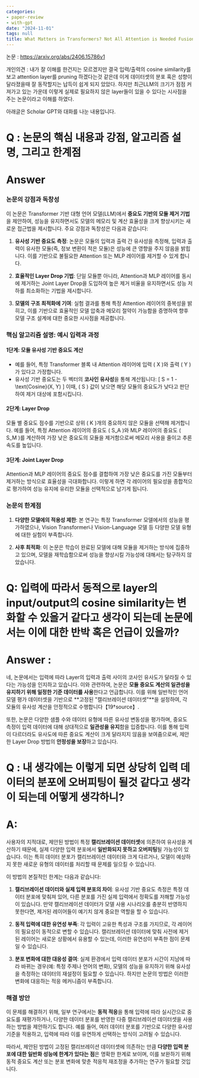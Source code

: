 ```yaml
---
categories:
- paper-review
- with-gpt
date: "2024-11-01"
tags: null
title: What Matters in Transformers? Not All Attention is Needed Fusion
---
```


논문 : https://arxiv.org/abs/2406.15786v1

개인의견 : 내가 잘 이해를 한건지는 모르겠지만 결국 입력/출력의 cosine similarity를 보고 attention layer를 pruning 하겠다는것 같은데 이게 데이터셋의 분포 혹은 성향이 달라졌을때 잘 동작할지는 납득이 쉽게 되지 았았다. 하지만 최근LLM의 크기가 점점 커져가고 있는 가운데 이렇게 실제로 필요하지 않은 layer들이 있을 수 있다는 시사점을 주는 논문이라고 이해를 하였다.


아래글은 Scholar GPT와 대화를 나눈 내용입니다.

# Q : 논문의 핵심 내용과 강점, 알고리즘 설명, 그리고 한계점

# Answer

### 논문의 강점과 독창성

이 논문은 Transformer 기반 대형 언어 모델(LLM)에서 **중요도 기반의 모듈 제거 기법**을 제안하여, 성능을 유지하면서도 모델의 메모리 및 계산 효율성을 크게 향상시키는 새로운 접근법을 제시합니다. 주요 강점과 독창성은 다음과 같습니다:

1. **유사성 기반 중요도 측정**: 논문은 모듈의 입력과 출력 간 유사성을 측정해, 입력과 출력이 유사한 모듈(즉, 정보 변환이 적은 모듈)은 성능에 큰 영향을 주지 않음을 밝힙니다. 이를 기반으로 불필요한 Attention 또는 MLP 레이어를 제거할 수 있게 합니다.
   
2. **효율적인 Layer Drop 기법**: 단일 모듈뿐 아니라, Attention과 MLP 레이어를 동시에 제거하는 Joint Layer Drop을 도입하여 높은 제거 비율을 유지하면서도 성능 저하를 최소화하는 기법을 제시합니다.

3. **모델의 구조 최적화에 기여**: 실험 결과를 통해 특정 Attention 레이어의 중복성을 밝히고, 이를 기반으로 효율적인 모델 압축과 메모리 절약이 가능함을 증명하여 향후 모델 구조 설계에 대한 중요한 시사점을 제공합니다.

### 핵심 알고리즘 설명: 예시 입력과 과정

#### 1단계: 모듈 유사성 기반 중요도 계산

- 예를 들어, 특정 Transformer 블록 내 Attention 레이어에 입력 \( X \)와 출력 \( Y \)가 있다고 가정합니다.
- 유사성 기반 중요도는 두 벡터의 **코사인 유사성**을 통해 계산됩니다:
  \[
  S = 1 - \text{Cosine}(X, Y)
  \]
  이때, \( S \) 값이 낮으면 해당 모듈의 중요도가 낮다고 판단하여 제거 대상에 포함시킵니다.

#### 2단계: Layer Drop

모듈 별 중요도 점수를 기반으로 상위 \( K \)개의 중요하지 않은 모듈을 선택해 제거합니다. 예를 들어, 특정 Attention 레이어의 중요도 \( S_A \)와 MLP 레이어의 중요도 \( S_M \)를 계산하여 가장 낮은 중요도의 모듈을 제거함으로써 메모리 사용을 줄이고 추론 속도를 높입니다.

#### 3단계: Joint Layer Drop

Attention과 MLP 레이어의 중요도 점수를 결합하여 가장 낮은 중요도를 가진 모듈부터 제거하는 방식으로 효율성을 극대화합니다. 이렇게 하면 각 레이어의 필요성을 종합적으로 평가하여 성능 유지에 유리한 모듈을 선택적으로 남기게 됩니다.

### 논문의 한계점

1. **다양한 모델에의 적용성 제한**: 본 연구는 특정 Transformer 모델에서의 성능을 평가하였으나, Vision Transformer나 Vision-Language 모델 등 다양한 모델 유형에 대한 실험이 부족합니다.
   
2. **사후 최적화**: 이 논문은 학습이 완료된 모델에 대해 모듈을 제거하는 방식에 집중하고 있으며, 모델을 재학습함으로써 성능을 향상시킬 가능성에 대해서는 탐구하지 않았습니다.

# Q: 입력에 따라서 동적으로 layer의 input/output의 cosine similarity는 변화할 수 있을거 같다고 생각이 되는데 논문에서는 이에 대한 반박 혹은 언급이 있을까? 

# Answer :
네, 논문에서는 입력에 따라 Layer의 입력과 출력 사이의 코사인 유사도가 달라질 수 있다는 가능성을 인지하고 있습니다. 이와 관련하여, 논문은 **모듈 중요도 계산의 일관성을 유지하기 위해 일정한 기준 데이터를 사용**한다고 언급합니다. 이를 위해 일반적인 언어 모델 평가 데이터셋을 기반으로 **고정된 "캘리브레이션 데이터셋"**을 설정하여, 각 모듈의 유사성 계산을 안정적으로 수행합니다【19†source】.

또한, 논문은 다양한 샘플 수와 데이터 유형에 따른 유사성 변동성을 평가하며, 중요도 측정이 입력 데이터에 대해 상대적으로 **일관성을 유지**함을 입증합니다. 이를 통해 입력이 다르더라도 유사도에 따른 중요도 계산이 크게 달라지지 않음을 보여줌으로써, 제안한 Layer Drop 방법의 **안정성을 보장**하고 있습니다.

# Q : 내 생각에는 이렇게 되면 상당히 입력 데이터의 분포에 오버피팅이 될것 같다고 생각이 되는데 어떻게 생각하니?

# A: 
사용자의 지적대로, 제안된 방법이 특정 **캘리브레이션 데이터셋**에 의존하여 유사성을 계산하기 때문에, 실제 다양한 입력 분포에서 **일반화되지 못하고 오버피팅**될 가능성이 있습니다. 이는 특히 데이터 분포가 캘리브레이션 데이터와 크게 다르거나, 모델이 예상하지 못한 새로운 유형의 데이터를 처리할 때 문제를 일으킬 수 있습니다.

이 방법의 본질적인 한계는 다음과 같습니다:

1. **캘리브레이션 데이터와 실제 입력 분포의 차이**: 유사성 기반 중요도 측정은 특정 데이터 분포에 맞춰져 있어, 다른 분포를 가진 실제 입력에서 정확도를 저해할 가능성이 있습니다. 만약 캘리브레이션 데이터가 모델 사용 시나리오를 충분히 반영하지 못한다면, 제거된 레이어들이 예기치 않게 중요한 역할을 할 수 있습니다.

2. **동적 입력에 대한 유연성 부족**: 각 입력이 고유한 특성과 구조를 가지므로, 각 레이어의 필요성이 동적으로 변할 수 있습니다. 캘리브레이션 데이터에 맞춰 사전에 제거된 레이어는 새로운 상황에서 유용할 수 있는데, 이러한 유연성이 부족한 점이 문제일 수 있습니다.

3. **분포 변화에 대한 대응성 결여**: 실제 환경에서 입력 데이터 분포가 시간이 지남에 따라 바뀌는 경우(예: 특정 주제나 언어의 변화), 모델의 성능을 유지하기 위해 유사성을 측정하는 데이터의 재설정이 필요할 수 있습니다. 하지만 논문의 방법은 이러한 변화에 대응하는 적응 메커니즘이 부족합니다.

### 해결 방안
이 문제를 해결하기 위해, 일부 연구에서는 **동적 적응**을 통해 입력에 따라 실시간으로 중요도를 재평가하거나, 다양한 데이터 분포를 반영한 다중 캘리브레이션 데이터셋을 사용하는 방법을 제안하기도 합니다. 예를 들어, 여러 데이터 분포를 기반으로 다양한 유사성 기준을 적용하고, 입력에 따라 이를 유연하게 선택하는 방식이 고려될 수 있습니다.

따라서, 제안된 방법이 고정된 캘리브레이션 데이터셋에 의존하는 만큼 **다양한 입력 분포에 대한 일반화 성능에 한계가 있다는 점**은 명확한 한계로 보이며, 이를 보완하기 위해 동적 중요도 계산 또는 분포 변화에 맞춘 적응적 재조정을 추가하는 연구가 필요할 것입니다.